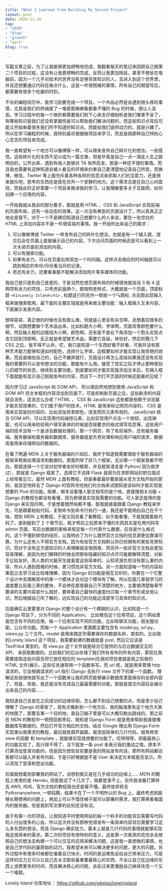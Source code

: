 ```yaml
---
title: "What I Learned from Building My Second Project"
layout: post
date: 2020-11-28
tag:
- "2020"
- "blog"
- "growth"
- ”work"
blog: true

---
```


写篇文章之前，为了让我能够更加顺畅地完成，我翻看每天的笔记来回顾自己做第二个项目的过程，这没有让我更顺畅的完成，反而让我更加拖延，甚至不想坐在电脑前，因为一个几乎对技术的世界没有足够背景知识的人，去进入到这个世界里，并且还想要通过代码在做点什么，这是一件很困难的事情，所有自己的期望背后，都需要有很多个吃瘪的时刻。

不长的编程经历中，我学习到要完成一个项目，一个作品必然是会遇到很头疼的事情，尤其是我们的终端报了一堆密密麻麻看都看不懂的 Bug 的时候，很让人沮丧。学习过程中的每一个挫折都需要我们耐下心来去仔细剖析是我们哪里不会了，有哪些知识是我们还没有掌握但是可以帮助我们解决问题的，而这些知识点背后可能又开始串着很多我们所不知道的知识点。而能给我们提供动力的，就是兴趣了。所以在学习编程的时候，我特别喜欢根据做项目来学习，而且是挑那种自己特别心心念念的项目来完成。

我一直希望有一个地方可以像博客一样，可以用来发布自己碎片化的想法，一些感悟。这些碎片化的东西不足以成为一篇文章，但是毕竟是自己一点一滴走人生之路明白的，公开出来，遇到有缘人能够对 TA 有所启发，那是一种还不错的事情。而且我也需要有这种知道会被人看见的环境来约束自己更清楚地记录自己所思。而微博，微信，Twitter 等上面充斥着各种各样的信息流来抓取人们的注意力，还是用来娱乐吧，思考的东西还是放在另外一个安静的地方。这个需求总是在自己心间盘绕，而我此时正好需要一个项目来推进我的学习，让我理解更多关于互联网，如何创建一个应用的内容。

一开始我就从我会的部分着手，那就是用 HTML 、CSS 和 JavaScript 实现前端的页面布局，还有一些动态的效果。这一次没有典型的页面设计了，所以真真正正地全是我干。对于一个不是确切知道自己想要什么的人来说，要在一张空白的 HTML 上添加内容并不是一件很容易的事情。我一开始列出来自己的需求：

1. 可以像微博或 Twitter 一样发布自己的碎片化想法。也就是有一个输入框，提交后会在页面上直接展示自己的内容。下次访问页面的时候还是可以看到上一次关闭页面前添加的内容。
2. 可以有搜索功能。
3. 如果有余力，可以在页面右侧添加一个时间轴。这样点击相应的时间轴就可以跳到相应的年份/月份看当月的记录。
4. 若还有余力，还要看看能不能解决添加照片等多媒体的功能。

我自己是只是到自己是差的，于是当然在想页面布局的时候很快就自动 3 和 4 这两项有余力的项目，只考虑前面两个。那按照老样式，大概就是一个页面，顶部标题 `<h1>Lonely Island</h1>` , 标题这行的另外一侧放一个🔍图标, 点击图出现输入框来做搜索框用。最下面的主要区域就是用来做主要功能：输入框输入文本内容，下面展示发表内容。

想得容易，真正做的时候也没有那么难，但就是心里会有杂念啊，总想着扣很多的细节，试图想要做个艺术品出来，比如标题大小啊，字体啊，页面背景颜色要什么啊，然后输入框的边框线大小啊，颜色啊，还有是不是右下角添加一个箭头实现点击它回到顶部啊，反正就是希望做艺术品，需要它高级，体验好。然后折腾几下 CSS 之后，我不得不认命，哎，我只是知道一个东西好看不好看，可我并没有那种艺术能力能够知道如何配色，选择什么字体，边框要如何才能实现让我惊艳的效果。而且是做给自己的，自己不嫌弃就行，页面设计再怎么高级如果我还没有实现我的需要的可以发布想法的功能，那能有什么用。接受了现实之后才停止那种使劲儿扣细节的状态，继续到主要功能，到底要如何才能实现我添加文本后，在输入框下面就能有显示自己刚刚发布的内容，而且下一次打开页面的时候还能看的见呢？

因为学习过 JavaScript 和 DOM API， 所以很自然地想到使用 JavaScript 和 DOM API 将文本框的内容添加到页面下，可是却刷新页面之后，这些新添的内容就会消失，这该怎么办呢？HTML ， CSS 和 JavaScript 这些都是依赖于浏览器才能实现效果的，它们属于用户的技术。HTML 是用来标记网页内容的， CSS 是用来实现装扮内容的，比如添加背景颜色，改变网页元素布局的， JavaScript 结合 DOM API，可以实现用代码操控元素，比如实现用户点击一个按钮，出现弹窗，也可以用来检验用户填写表单的时候是否按要求的格式填写信息等。这些用户端的技术没有一个是涉及数据处理的。那一个网页，除了有前端外，还有服务器端。服务器端有服务器和数据库，服务器就是负责处理和响应用户端的请求，数据库是用来存储网站的数据的。

在看了两遍 MDN 上关于服务器端的介绍后，我终于知道我需要借助于服务器端的框架来帮我处理请求和数据的。里面列举了好几个框架，无论哪一个框架我都不明白。那就选择一个它说对初学者友好的框架，并且框架语言是 Python( 因为我学过），那就是 Django 框架了。选择它不选择 Flask 是因为在求职网站的职位描述上经常看见它。虽然 MDN 上面有教程，但是秉着最好要直接从官方文档开始的原则，我坚定地转去了 Django 的官网寻找他们的文档来试图知道该如何才能实现我想要的 Post 的功能。结果，根本没看懂人家文档写的是个啥。直接搜相关功能 + Django 的教程也都没有看懂，因为即便是实现我需要的功能。可人家还是用的是 Django 来实现的啊。于是想着既然啥都不懂，那我就直接跟着 Django 教程来学先，可是跟着粘贴代码，复制命令到命令行执行一通，我还是不能明白自己在干个啥。想到 MDN 上有教程，于是又回去看了看教程，似乎能看懂，于是就跟着敲代码了。直到敲到了 2 个章节后，我才明白之前原来不懂的东西其实是在用代码写 admin 页面，写后台数据的表格来规定每一行代表什么数据，应该是什么格式的。这个不懂到顿悟的经历，让我明白了为什么既然官方文档的信息源更加靠谱可靠，为什么还有人不用官方文档，因为有些官方文档默认你已经拥有的某些背景知识，而对于没有这方面知识的人来理解就会很困难，而另外一些非官方文档会更加容易理解，是因为他们解释的时候会把那些隐藏的知识点尽可能都解释清楚，对新手比较友好。而人类的大脑天生就喜爱这些简单的，认知资源负担没有那么重的内容，所以人遇到困难的时候，更习惯找非官方文档。另一方面知道每一节的内容如果孤立去学习会比较难理解，因为 Django 的功能是相互交织的，你要在一个它整个设计中去理解其中的某一个模块才会对这个模块有了解。所以后面几章我学习的速度要比前面三章的要快，不会停在那里磨自己不清楚的地方，主要搞清楚每章节要讲的主要内容是什么就好，要奔着自己最快的速度扫过每一个章节形成全局认识。然后根据自己所了解的，边实现自己的功能边深度学习具体的知识点。

后面确实云里雾里对 Django 的整个设计有一个模糊的认识，比如知道一个 Django 项目下，分为不同的 Application。 比如微信这个应用项目，这个网站里面包含有不同的应用，每一个应用实现不同的功能，比如有聊天功能，朋友圈功能，公众号功能。而每一个 Application 里面都主要包含有 model.py, url.py，views.py 三个文件。model 是用来搞定你需要保存的数据名称，类型的。比如我的Lonely Island 这个项目，我需要新建的数据就是 post, 然后它应该是 TextFiled 类型的。而 view.py 这个文件就是结合它提供的与后台数据交互的 API， 来获取数据的。比如我们的后台存储了我们所有发布的所有内容，那现在我需要提取这些内容去将它放在相应的 template(在我的项目里就是我之前做的 HTML 文件)展示，这些任务通常用一个函数来写。而 url 呢，就是用来管理 http 请求的，它会根据请求的 url 指引 Django 去执行 view 文件下的某一个函数。 理解这些我很快就写出了一个函数来让我的网页能够展示数据库里面保存的全部内容了。但是，但是，我还是没有完成自己最最需要的功能，那就是提交内容后会展示出来自己的内容......

我知道自己总是在之前成功的边缘徘徊，怎么都不到自己想要的点，但是至少自己理解了 Django 的骨架了，就有点像新到一个地方后，我的脑海里有这个地方大致的地图了，那要去某一个目的地，我自己脑子里是可以大概勾勒出路线的。那之前在 MDN 的教程中一顿囫囵吞枣后，我知道 Django Form 就是用来帮助我直接像数据库写数据的。然后打开官方相应的文档，结合 Google 搜出用 Django Form 实现类似我需求的教程，最后就依葫芦画瓢，就添加简单的几行代码，就再修改 view 的函数 和 template ，就能够实现我想要的功能了。哎呀呀呀，把最最核心的功能实现了，高兴得不得了，当下就发一条 post 来表示我的激动之情。原本不打算添加登录功能的，但是因为想到目前要是我的网站发布的话，那所有网站都访客都可以输入并发布内容。于是只好根据是不是 User 来决定文本框是否显示。所以添加了登录和登出功能。

后面就想着到部署我的网站了。没想到我又是在几乎成功的边缘上..... MDN 的教程上使用的是 Heroku, 但是我试了十几次了，我都登录不上。另外我准备打算转去 AWS, 呜呜，官方文档的教程我也还是看不懂。最终放弃转去 Pythonanywhere, 一顿捣腾，结果卡在了一个不明所以的 Bug 上。最终考虑到能够长期使用的问题上，再加上可以不借住梯子就可以部署的需求，我打算再看看国内的服务器。但是我到写文章的此刻还没有试。

由于有第一次的项目，让我知道平时使用网站的每一个称手的功能背后需要写代码的人付出很多的心血，所以这次并没有那种觉得发布一条简单内容背后需要学习这么多东西的想法，而且 Django 确实给力，基本上就是几行代码的事情就能够实现我这很简单的需求。第二次的项目有很特别的意义，这是第一次我真的完完全全按照自己的想法去构建一个可以交互的应用来解决问题，这是我一直想做的事情，也是自己学代码的最原始的动力。我希望未来可以解决更多的问题，更大的问题。另外过程中有很多时候都在催着自己快点，时间的紧迫难免会给自己带来压力，可是这样的压力又可以让自己去关注那些最重要最核心的东西，不会让自己在边缘的东西上浪费更多的时间，而且解决核心的问题，会反过来更激励自己继续攻克一个又一个难题。

Lonely Island 仓库地址： https://github.com/wkeiss/lonelyisland

